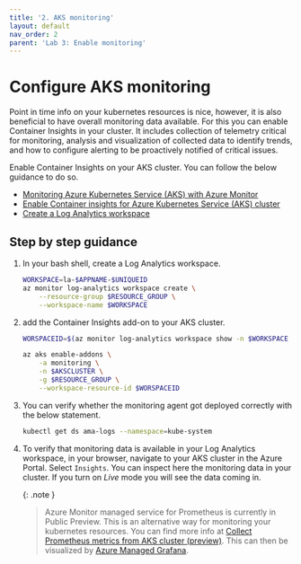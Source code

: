 ```yaml
---
title: '2. AKS monitoring'
layout: default
nav_order: 2
parent: 'Lab 3: Enable monitoring'
---
```


# Configure AKS monitoring

Point in time info on your kubernetes resources is nice, however, it is also beneficial to have overall monitoring data available. For this you can enable Container Insights in your cluster. It includes collection of telemetry critical for monitoring, analysis and visualization of collected data to identify trends, and how to configure alerting to be proactively notified of critical issues. 

Enable Container Insights on your AKS cluster. You can follow the below guidance to do so.

- [Monitoring Azure Kubernetes Service (AKS) with Azure Monitor](https://learn.microsoft.com/azure/aks/monitor-aks)
- [Enable Container insights for Azure Kubernetes Service (AKS) cluster](https://learn.microsoft.com/azure/azure-monitor/containers/container-insights-enable-aks?tabs=azure-cli)
- [Create a Log Analytics workspace](https://learn.microsoft.com/en-us/azure/azure-monitor/logs/quick-create-workspace?tabs=azure-cli)

## Step by step guidance

1. In your bash shell, create a Log Analytics workspace.
 
   ```bash
   WORKSPACE=la-$APPNAME-$UNIQUEID
   az monitor log-analytics workspace create \
       --resource-group $RESOURCE_GROUP \
       --workspace-name $WORKSPACE
   ```

1. add the Container Insights add-on to your AKS cluster.

   ```bash
   WORSPACEID=$(az monitor log-analytics workspace show -n $WORKSPACE -g $RESOURCE_GROUP --query id -o tsv)
   
   az aks enable-addons \
       -a monitoring \
       -n $AKSCLUSTER \
       -g $RESOURCE_GROUP \
       --workspace-resource-id $WORSPACEID
   ```

1. You can verify whether the monitoring agent got deployed correctly with the below statement.

   ```bash
   kubectl get ds ama-logs --namespace=kube-system
   ```

1. To verify that monitoring data is available in your Log Analytics workspace, in your browser, navigate to your AKS cluster in the Azure Portal. Select `Insights`. You can inspect here the monitoring data in your cluster. If you turn on _Live_ mode you will see the data coming in.

   {: .note }
   > Azure Monitor managed service for Prometheus is currently in Public Preview. This is an alternative way for monitoring your kubernetes resources. You can find more info at [Collect Prometheus metrics from AKS cluster (preview)](https://learn.microsoft.com/azure/azure-monitor/essentials/prometheus-metrics-enable?tabs=azure-portal). This can then be visualized by [Azure Managed Grafana](https://learn.microsoft.com/azure/azure-monitor/essentials/prometheus-grafana).
